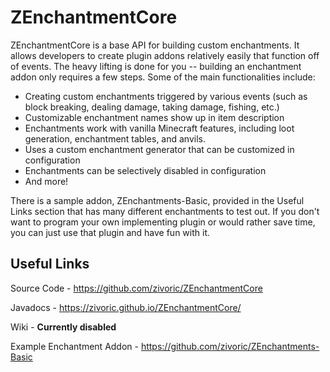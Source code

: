 # ZEnchantmentCore

ZEnchantmentCore is a base API for building custom enchantments. It allows developers to create plugin addons relatively easily that function off of events. The heavy lifting is done for you -- building an enchantment addon only requires a few steps. Some of the main functionalities include:

* Creating custom enchantments triggered by various events (such as block breaking, dealing damage, taking damage, fishing, etc.)
* Customizable enchantment names show up in item description
* Enchantments work with vanilla Minecraft features, including loot generation, enchantment tables, and anvils.
* Uses a custom enchantment generator that can be customized in configuration
* Enchantments can be selectively disabled in configuration
* And more!

There is a sample addon, ZEnchantments-Basic, provided in the Useful Links section that has many different enchantments to test out. If you don't want to program your own implementing plugin or would rather save time, you can just use that plugin and have fun with it.

## Useful Links

Source Code - https://github.com/zivoric/ZEnchantmentCore

Javadocs - https://zivoric.github.io/ZEnchantmentCore/

Wiki - **Currently disabled**

Example Enchantment Addon - https://github.com/zivoric/ZEnchantments-Basic
